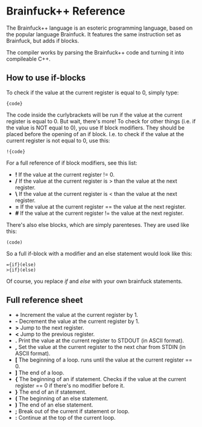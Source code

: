 # Brainfuck++ Reference

The Brainfuck++ language is an esoteric programming language, based on the popular language Brainfuck.
It features the same instruction set as Brainfuck, but adds if blocks.

The compiler works by parsing the Brainfuck++ code and turning it into compileable C++.

## How to use if-blocks
To check if the value at the current register is equal to 0, simply type:

	{code}

The code inside the curlybrackets will be run if the value at the current register is equal to 0.
But wait, there's more!
To check for other things (i.e. if the value is NOT equal to 0), you use If block modifiers.
They should be placed before the opening of an if block.
I.e. to check if the value at the current register is not equal to 0, use this:

	!{code}

For a full reference of if block modifiers, see this list:

- __!__	If the value at the current register != 0.
- __/__	If the value at the current register is > than the value at the next register.
- __\\__	If the value at the current register is < than the value at the next register.
- __=__	If the value at the current register == the value at the next register.
- __#__	If the value at the current register != the value at the next register.

There's also else blocks, which are simply parenteses. They are used like this:

	(code)

So a full if-block with a modifier and an else statement would look like this:

	={if}(else)
	>{if}(else)

Of course, you replace _if_ and _else_ with your own brainfuck statements.

## Full reference sheet

- __\+__	Increment the value at the current register by 1.
- __\-__	Decrement the value at the current register by 1.
- __>__	Jump to the next register.
- __<__	Jump to the previous register.
- __.__	Print the value at the current register to STDOUT (in ASCII format).
- __,__	Set the value at the current register to the next char from STDIN (in ASCII format).
- __[__	The beginning of a loop. runs until the value at the current register == 0.
- __]__	The end of a loop.
- __{__	The beginning of an if statement. Checks if the value at the current register == 0 if there's no modifier before it.
- __}__	The end of an if statement.
- __(__	The beginning of an else statement.
- __)__	The end of an else statement.
- __;__	Break out of the current if statement or loop.
- __:__	Continue at the top of the current loop.